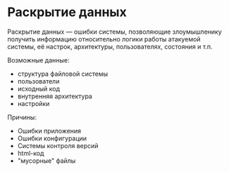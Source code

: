 # Раскрытие данных

Раскрытие данных — ошибки системы, позволяющие злоумышленику получить информацию относительно логики работы атакуемой системы, её настрок, архитектуры, пользователях, состояния и т.п. 

Возможные данные:

* структура файловой системы
* пользователи
* исходный код
* внутренняя архитектура
* настройки

Причины:
* Ошибки приложения
* Ошибки конфигурации
* Системы контроля версий
* html-код
* "мусорные" файлы
